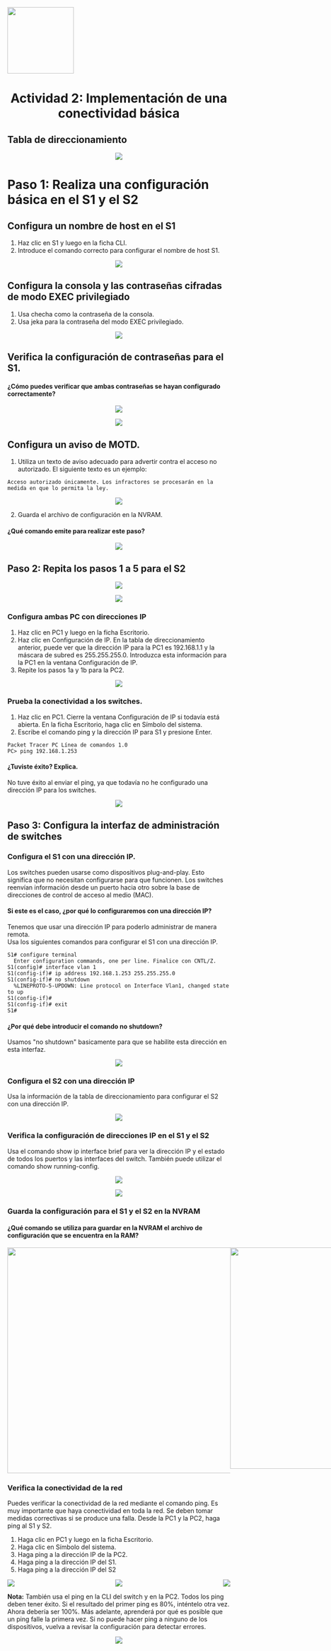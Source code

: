 <p align="left">
  <img src="https://semanadelcannabis.cayetano.edu.pe/assets/img/logo-upch.png" width="150">
  <h1 align="center">Actividad 2: Implementación de una conectividad básica</h1>
</p>

## Tabla de direccionamiento
<p align= "center">
  <img src="https://github.com/EdwinJaraOFC/CDRGrupo5/assets/150296803/221dd40d-eb2a-4ea4-b5db-2210989b9c47">
</p>

# Paso 1: Realiza una configuración básica en el S1 y el S2
## Configura un nombre de host en el S1
1. Haz clic en S1 y luego en la ficha CLI.
2. Introduce el comando correcto para configurar el nombre de host S1.
<p align= "center">
  <img src="https://github.com/EdwinJaraOFC/CDRPersonal/assets/150296803/84659ff9-4531-46b2-8e31-ba45d3c48b20">
</p>

## Configura la consola y las contraseñas cifradas de modo EXEC privilegiado
1. Usa checha como la contraseña de la consola.
2. Usa jeka para la contraseña del modo EXEC privilegiado.
<p align= "center">
  <img src="https://github.com/EdwinJaraOFC/CDRPersonal/assets/150296803/09edb146-1a99-4095-bcb4-c2d306e2076a">
</p>

## Verifica la configuración de contraseñas para el S1.
#### ¿Cómo puedes verificar que ambas contraseñas se hayan configurado correctamente?
<p align= "center">
  <img src="https://github.com/EdwinJaraOFC/CDRPersonal/assets/150296803/899e4a1d-d602-4008-8412-af0fcdfdef10">
</p>
<p align= "center">
  <img src="https://github.com/EdwinJaraOFC/CDRPersonal/assets/150296803/75e2d8a4-99a6-4104-91ed-e6e8641e39eb">
</p>

## Configura un aviso de MOTD.
1. Utiliza un texto de aviso adecuado para advertir contra el acceso no autorizado. El siguiente texto es
un ejemplo:
```
Acceso autorizado únicamente. Los infractores se procesarán en la medida en que lo permita la ley.
```
<p align= "center">
  <img src="https://github.com/EdwinJaraOFC/CDRPersonal/assets/150296803/255becca-974b-47d3-a5d4-84c88557c2b6">
</p>

2. Guarda el archivo de configuración en la NVRAM.
#### ¿Qué comando emite para realizar este paso?
<p align= "center">
  <img src="https://github.com/EdwinJaraOFC/CDRPersonal/assets/150296803/cc4b7b0e-bb7d-4e4d-85b4-2922bf72ce2f">
</p>

## Paso 2: Repita los pasos 1 a 5 para el S2
<p align= "center">
  <img src="https://github.com/EdwinJaraOFC/CDRPersonal/assets/150296803/fa17c053-2664-4300-a620-4e381435d44d">
</p>
<p align= "center">
  <img src="https://github.com/EdwinJaraOFC/CDRPersonal/assets/150296803/7441b08d-8617-43ac-b83d-47767ecccdf9">
</p>

### Configura ambas PC con direcciones IP
1. Haz clic en PC1 y luego en la ficha Escritorio.
2. Haz clic en Configuración de IP. En la tabla de direccionamiento anterior, puede ver que la dirección IP para la PC1 es 192.168.1.1 y la máscara de subred es 255.255.255.0. Introduzca esta información para la PC1 en la ventana Configuración de IP.
3. Repite los pasos 1a y 1b para la PC2.
<p align= "center">
  <img src="https://github.com/EdwinJaraOFC/CDRPersonal/assets/150296803/d572b834-47e9-40cd-8371-fa10266110fa">
</p>

### Prueba la conectividad a los switches.
1. Haz clic en PC1. Cierre la ventana Configuración de IP si todavía está abierta. En la ficha Escritorio, haga clic en Símbolo del sistema.
2. Escribe el comando ping y la dirección IP para S1 y presione Enter.
```
Packet Tracer PC Línea de comandos 1.0
PC> ping 192.168.1.253
```
#### ¿Tuviste éxito? Explica.
No tuve éxito al enviar el ping, ya que todavía no he configurado una dirección IP para los switches.
<p align= "center">
  <img src="https://github.com/EdwinJaraOFC/CDRPersonal/assets/150296803/2cd6d2f0-cc22-4fdc-9176-7f57b9cf73f6">
</p>

## Paso 3: Configura la interfaz de administración de switches
### Configura el S1 con una dirección IP.
Los switches pueden usarse como dispositivos plug-and-play. Esto significa que no necesitan configurarse para que funcionen. Los switches reenvían información desde un puerto hacia otro sobre la base de direcciones de control de acceso al medio (MAC).
#### Si este es el caso, ¿por qué lo configuraremos con una dirección IP?
Tenemos que usar una dirección IP para poderlo administrar de manera remota.<br>
Usa los siguientes comandos para configurar el S1 con una dirección IP.
```
S1# configure terminal
  Enter configuration commands, one per line. Finalice con CNTL/Z.
S1(config)# interface vlan 1
S1(config-if)# ip address 192.168.1.253 255.255.255.0
S1(config-if)# no shutdown
  %LINEPROTO-5-UPDOWN: Line protocol on Interface Vlan1, changed state to up
S1(config-if)#
S1(config-if)# exit
S1#
```
#### ¿Por qué debe introducir el comando no shutdown?
Usamos "no shutdown" basicamente para que se habilite esta dirección en esta interfaz.
<p align= "center">
  <img src="https://github.com/EdwinJaraOFC/CDRPersonal/assets/150296803/abd593a5-eafb-4a37-8b17-003f894caca8">
</p>

### Configura el S2 con una dirección IP
Usa la información de la tabla de direccionamiento para configurar el S2 con una dirección IP.
<p align= "center">
  <img src="https://github.com/EdwinJaraOFC/CDRPersonal/assets/150296803/e385e026-4a02-4b49-93f0-af424a435f78">
</p>

### Verifica la configuración de direcciones IP en el S1 y el S2
Usa el comando show ip interface brief para ver la dirección IP y el estado de todos los puertos y las interfaces del switch. También puede utilizar el comando show running-config.
<p align= "center">
  <img src="https://github.com/EdwinJaraOFC/CDRPersonal/assets/150296803/e6e62ac1-7ea1-4f20-bb5e-980cc17b0f35">
</p>
<p align= "center">
  <img src="https://github.com/EdwinJaraOFC/CDRPersonal/assets/150296803/cb46e352-f1db-4776-a9b6-22aa5e58af3b">
</p>

### Guarda la configuración para el S1 y el S2 en la NVRAM
#### ¿Qué comando se utiliza para guardar en la NVRAM el archivo de configuración que se encuentra en la RAM?
<div align="center"; style="display: flex; justify-content: space-between;">
  <img src="https://github.com/EdwinJaraOFC/CDRPersonal/assets/150296803/6880dc5e-b142-4c35-8f2c-eff7682c507b" width="510px">
  <img src="https://github.com/EdwinJaraOFC/CDRPersonal/assets/150296803/ab15721c-f89e-40c9-b690-06f73ea4c992" width="500px">
</div>

### Verifica la conectividad de la red
Puedes verificar la conectividad de la red mediante el comando ping. Es muy importante que haya conectividad en toda la red. Se deben tomar medidas correctivas si se produce una falla. Desde la PC1 y la PC2, haga ping al S1 y S2.

1. Haga clic en PC1 y luego en la ficha Escritorio.
2. Haga clic en Símbolo del sistema.
3. Haga ping a la dirección IP de la PC2.
4. Haga ping a la dirección IP del S1.
5. Haga ping a la dirección IP del S2
<div align="center"; style="display: flex; justify-content: space-between;">
  <img src="https://github.com/EdwinJaraOFC/CDRPersonal/assets/150296803/8a1247cb-99d4-40fa-9398-1121133eb8c6">
  <img src="https://github.com/EdwinJaraOFC/CDRPersonal/assets/150296803/73855886-1efb-445c-a1e5-8a60a0e77723">
  <img src="https://github.com/EdwinJaraOFC/CDRPersonal/assets/150296803/696f4605-6873-4d89-8355-d7d6f739597a">
</div>

**Nota:** También usa el ping en la CLI del switch y en la PC2.
Todos los ping deben tener éxito. Si el resultado del primer ping es 80%, inténtelo otra vez. Ahora debería ser 100%. Más adelante, aprenderá por qué es posible que un ping falle la primera vez. Si no puede hacer ping a ninguno de los dispositivos, vuelva a revisar la configuración para detectar errores.
<p align= "center">
  <img src="https://github.com/EdwinJaraOFC/CDRPersonal/assets/150296803/ea9e068f-a235-4a71-8bc4-439ba598e791">
</p>
